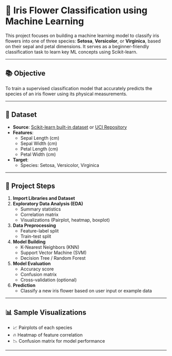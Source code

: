 # 🌸 Iris Flower Classification using Machine Learning

This project focuses on building a machine learning model to classify iris flowers into one of three species: **Setosa**, **Versicolor**, or **Virginica**, based on their sepal and petal dimensions. It serves as a beginner-friendly classification task to learn key ML concepts using Scikit-learn.

---

## 📚 Objective

To train a supervised classification model that accurately predicts the species of an iris flower using its physical measurements.

---

## 🧪 Dataset

- **Source**: [Scikit-learn built-in dataset](https://scikit-learn.org/stable/auto_examples/datasets/plot_iris_dataset.html) or [UCI Repository](https://archive.ics.uci.edu/ml/datasets/iris)
- **Features**:
  - Sepal Length (cm)
  - Sepal Width (cm)
  - Petal Length (cm)
  - Petal Width (cm)
- **Target**:
  - Species: Setosa, Versicolor, Virginica

---

## 🚀 Project Steps

1. **Import Libraries and Dataset**
2. **Exploratory Data Analysis (EDA)**
   - Summary statistics
   - Correlation matrix
   - Visualizations (Pairplot, heatmap, boxplot)
3. **Data Preprocessing**
   - Feature-label split
   - Train-test split
4. **Model Building**
   - K-Nearest Neighbors (KNN)
   - Support Vector Machine (SVM)
   - Decision Tree / Random Forest
5. **Model Evaluation**
   - Accuracy score
   - Confusion matrix
   - Cross-validation (optional)
6. **Prediction**
   - Classify a new iris flower based on user input or example data

---

## 📊 Sample Visualizations

- 📈 Pairplots of each species
- 🔥 Heatmap of feature correlation
- 📉 Confusion matrix for model performance

---
